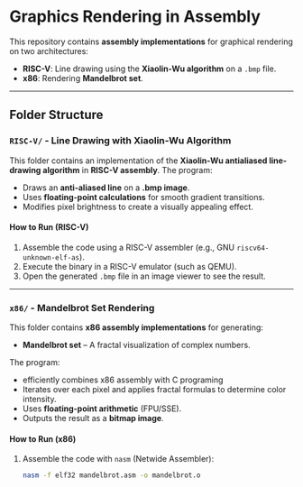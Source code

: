 # Graphics Rendering in Assembly  

This repository contains **assembly implementations** for graphical rendering on two architectures:  
- **RISC-V**: Line drawing using the **Xiaolin-Wu algorithm** on a `.bmp` file.  
- **x86**: Rendering **Mandelbrot set**.  

---

## **Folder Structure**  

### **`RISC-V/` - Line Drawing with Xiaolin-Wu Algorithm**  
This folder contains an implementation of the **Xiaolin-Wu antialiased line-drawing algorithm** in **RISC-V assembly**. The program:  
- Draws an **anti-aliased line** on a **.bmp image**.  
- Uses **floating-point calculations** for smooth gradient transitions.  
- Modifies pixel brightness to create a visually appealing effect.  

#### **How to Run (RISC-V)**  
1. Assemble the code using a RISC-V assembler (e.g., GNU `riscv64-unknown-elf-as`).  
2. Execute the binary in a RISC-V emulator (such as QEMU).  
3. Open the generated `.bmp` file in an image viewer to see the result.  

---

### **`x86/` - Mandelbrot Set Rendering**  
This folder contains **x86 assembly implementations** for generating:  
- **Mandelbrot set** – A fractal visualization of complex numbers.  

The program:  
- efficiently combines x86 assembly with C programing
- Iterates over each pixel and applies fractal formulas to determine color intensity.  
- Uses **floating-point arithmetic** (FPU/SSE).  
- Outputs the result as a **bitmap image**.  

#### **How to Run (x86)**  
1. Assemble the code with `nasm` (Netwide Assembler):  
   ```sh
   nasm -f elf32 mandelbrot.asm -o mandelbrot.o
